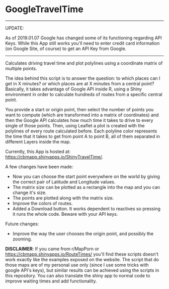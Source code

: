 # GoogleTravelTime

___
UPDATE:

As of 2019.01.07 Google has changed some of its functioning regarding API Keys. While this App still works you'll need to enter credit card information (on Google Site, of course) to get an API Key from Google.
___

Calculates driving travel time and plot polylines using a coordinate matrix of multiple points.

The idea behind this script is to answer the question: to which places can I get in X minutes? or which places are at X minutes from a central point?
Basically, it takes advantage of Google API inside R, using a Shiny environment in order to calculate hundreds of routes from a specific central point.

You provide a start or origin point, then select the number of points you want to compute (which are transformed into a matrix of coordinates) and then the Google API calculates how much time it takes to drive to every single of those points. Then, using Leaflet a plot is created with the polylines of every route calculated before. Each polyline color represents the time that it takes to get from point A to point B, all of them separated in different Layers inside the map.

Currently, this App is hosted at: https://cbmapp.shinyapps.io/ShinyTravelTime/.

A few changes have been made:
- Now you can choose the start point everywhere on the world by giving the correct pair of Latitude and Longitude values.
- The matrix size can be plotted as a rectangle into the map and you can change it's size.
- The points are plotted along with the matrix size.
- Improve the colors of routes.
- Added a Download button. It works dependent to reactives so pressing it runs the whole code. Beware with your API keys.

Future changes:
- Improve the way the user chooses the origin point, and possibly the zooming.

**DISCLAIMER**: If you came from r/MapPorn or https://cbmapp.shinyapps.io/RouteTimes/ you'll find these scripts doesn't work exactly like the examples exposed on the website. The script that do those maps are of my personal use only (since I use some tricks with google API's keys), but similar results can be achieved using the scripts in this repository. You can also translate the shiny app to normal code to improve waiting times and add functionality.
